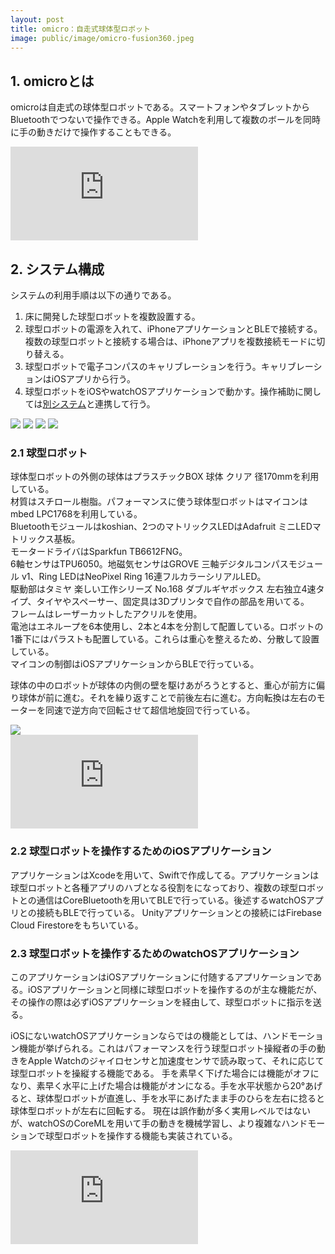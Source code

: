 ```yaml
---
layout: post
title: omicro：自走式球体型ロボット
image: public/image/omicro-fusion360.jpeg
---
```


## 1. omicroとは

omicroは自走式の球体型ロボットである。スマートフォンやタブレットからBluetoothでつないで操作できる。Apple Watchを利用して複数のボールを同時に手の動きだけで操作することもできる。

<div class="frame-wrapper__video">
<iframe src="https://www.youtube.com/embed/bh02XINwZhA?loop=1&playlist=bh02XINwZhA" title="YouTube video player" frameborder="0" allow="accelerometer; autoplay; clipboard-write; encrypted-media; gyroscope; picture-in-picture" allowfullscreen></iframe>
</div>

## 2. システム構成

システムの利用手順は以下の通りである。

1. 床に開発した球型ロボットを複数設置する。
2. 球型ロボットの電源を入れて、iPhoneアプリケーションとBLEで接続する。複数の球型ロボットと接続する場合は、iPhoneアプリを複数接続モードに切り替える。
3. 球型ロボットで電子コンパスのキャリブレーションを行う。キャリブレーションはiOSアプリから行う。
4. 球型ロボットをiOSやwatchOSアプリケーションで動かす。操作補助に関しては<a href="https://omicro.tokyo/2022/07/17/omicro-balloid/">別システム</a>と連携して行う。

<img src="{{ site.url }}/public/image/omicro1.jpeg" />
<img src="{{ site.url }}/public/image/omicro2.jpeg" />
<img src="{{ site.url }}/public/image/omicro3.jpeg" />
<img src="{{ site.url }}/public/image/omicro4.jpeg" />

### 2.1 球型ロボット

球体型ロボットの外側の球体はプラスチックBOX 球体 クリア 径170mmを利用している。<br>
材質はスチロール樹脂。パフォーマンスに使う球体型ロボットはマイコンはmbed LPC1768を利用している。<br>
Bluetoothモジュールはkoshian、2つのマトリックスLEDはAdafruit ミニLEDマトリックス基板。<br>
モータードライバはSparkfun TB6612FNG。<br>
6軸センサはTPU6050。地磁気センサはGROVE 三軸デジタルコンパスモジュール v1、Ring LEDはNeoPixel Ring 16連フルカラーシリアルLED。<br>
駆動部はタミヤ 楽しい工作シリーズ No.168 ダブルギヤボックス 左右独立4速タイプ、タイヤやスペーサー、固定具は3Dプリンタで自作の部品を用いてる。<br>
フレームはレーザーカットしたアクリルを使用。<br>
電池はエネループを6本使用し、2本と4本を分割して配置している。ロボットの1番下にはパラストも配置している。これらは重心を整えるため、分散して設置している。<br>
マイコンの制御はiOSアプリケーションからBLEで行っている。

球体の中のロボットが球体の内側の壁を駆けあがろうとすると、重心が前方に偏り球体が前に進む。それを繰り返すことで前後左右に進む。方向転換は左右のモーターを同速で逆方向で回転させて超信地旋回で行っている。

<img src="{{ site.url }}/public/image/omicro-fusion360.jpeg" />

<div class="frame-wrapper__video">
<iframe src="https://www.youtube.com/embed/z10MlJW0khc?loop=1&playlist=z10MlJW0khc" title="YouTube video player" frameborder="0" allow="accelerometer; autoplay; clipboard-write; encrypted-media; gyroscope; picture-in-picture" allowfullscreen></iframe>
</div>

### 2.2 球型ロボットを操作するためのiOSアプリケーション

アプリケーションはXcodeを用いて、Swiftで作成してる。アプリケーションは球型ロボットと各種アプリのハブとなる役割をになっており、複数の球型ロボットとの通信はCoreBluetoothを用いてBLEで行っている。後述するwatchOSアプリとの接続もBLEで行っている。
Unityアプリケーションとの接続にはFirebase Cloud Firestoreをもちいている。

### 2.3 球型ロボットを操作するためのwatchOSアプリケーション

このアプリケーションはiOSアプリケーションに付随するアプリケーションである。iOSアプリケーションと同様に球型ロボットを操作するのが主な機能だが、その操作の際は必ずiOSアプリケーションを経由して、球型ロボットに指示を送る。

iOSにないwatchOSアプリケーションならではの機能としては、ハンドモーション機能が挙げられる。これはパフォーマンスを行う球型ロボット操縦者の手の動きをApple Watchのジャイロセンサと加速度センサで読み取って、それに応じて球型ロボットを操縦する機能である。
手を素早く下げた場合には機能がオフになり、素早く水平に上げた場合は機能がオンになる。手を水平状態から20°あげると、球体型ロボットが直進し、手を水平にあげたまま手のひらを左右に捻ると球体型ロボットが左右に回転する。
現在は誤作動が多く実用レベルではないが、watchOSのCoreMLを用いて手の動きを機械学習し、より複雑なハンドモーションで球型ロボットを操作する機能も実装されている。

<div class="frame-wrapper__video">
<iframe src="https://www.youtube.com/embed/jYlJKQ_Lz2w?loop=1&playlist=jYlJKQ_Lz2w" title="YouTube video player" frameborder="0" allow="accelerometer; autoplay; clipboard-write; encrypted-media; gyroscope; picture-in-picture" allowfullscreen></iframe>
</div>